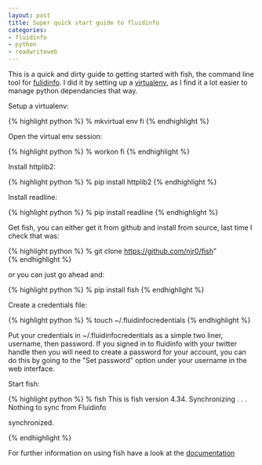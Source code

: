 ```yaml
---
layout: post
title: Super quick start guide to fluidinfo
categories:
- fluidinfo
- python
- readwriteweb
---
```



This is a quick and dirty guide to getting started with fish, the command line tool for [fulidinfo][fi]. I did it by setting up a [virtualenv][ve], as I find it a lot easier to manage python dependancies that way.

[fi]: http://www.fluidinfo.com
[ve]: http://pypi.python.org/pypi/virtualenv



Setup a virtualenv:

{% highlight python %}
% mkvirtual env fi
{% endhighlight %}



Open the virtual env session:

{% highlight python %}
% workon fi
{% endhighlight %}



Install httplib2:

{% highlight python %}
% pip install httplib2
{% endhighlight %}



Install readline:

{% highlight python %}
% pip install readline
{% endhighlight %}



Get fish, you can either get it from github and install from source, last time I check that was:

{% highlight python %}
% git clone https://github.com/njr0/fish"  
{% endhighlight %}

*or* you can just go ahead and:

{% highlight python %}
% pip install fish
{% endhighlight %}



Create a credentials file:

{% highlight python %}
% touch ~/.fluidinfocredentials
{% endhighlight %}

Put your credentials in ~/.fluidinfocredentials as a simple two liner, username, then password.
If you signed in to fluidinfo with your twitter handle then you will need to create a password for your account, you can do this by going to the "Set password" option under your username in the web interface.



Start fish:

{% highlight python %}
% fish
This is fish version 4.34.
Synchronizing . . . Nothing to sync from Fluidinfo

synchronized.
> 
{% endhighlight %}

For further information on using fish have a look at the [documentation][doc]

[doc]: http://fluiddb.fluidinfo.com/about/fish/fish/index.html

